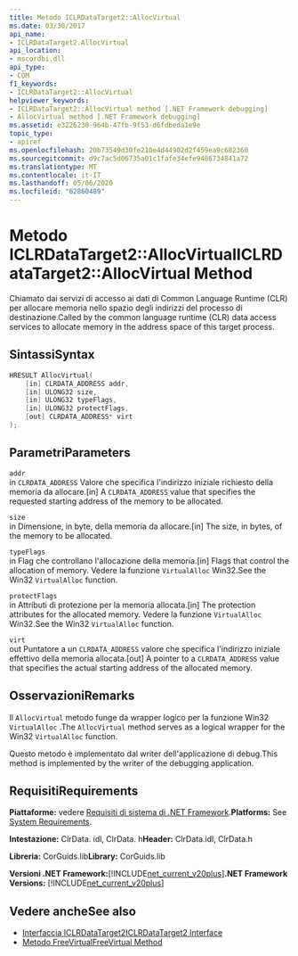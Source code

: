 ```yaml
---
title: Metodo ICLRDataTarget2::AllocVirtual
ms.date: 03/30/2017
api_name:
- ICLRDataTarget2.AllocVirtual
api_location:
- mscordbi.dll
api_type:
- COM
f1_keywords:
- ICLRDataTarget2::AllocVirtual
helpviewer_keywords:
- ICLRDataTarget2::AllocVirtual method [.NET Framework debugging]
- AllocVirtual method [.NET Framework debugging]
ms.assetid: e3226230-964b-47fb-9f53-d6fdbeda1e9e
topic_type:
- apiref
ms.openlocfilehash: 20b73549d30fe210e4d44902d2f459ea9c682360
ms.sourcegitcommit: d9c7ac5d06735a01c1fafe34efe9486734841a72
ms.translationtype: MT
ms.contentlocale: it-IT
ms.lasthandoff: 05/06/2020
ms.locfileid: "82860489"
---
```

# <a name="iclrdatatarget2allocvirtual-method"></a><span data-ttu-id="15a81-102">Metodo ICLRDataTarget2::AllocVirtual</span><span class="sxs-lookup"><span data-stu-id="15a81-102">ICLRDataTarget2::AllocVirtual Method</span></span>
<span data-ttu-id="15a81-103">Chiamato dai servizi di accesso ai dati di Common Language Runtime (CLR) per allocare memoria nello spazio degli indirizzi del processo di destinazione.</span><span class="sxs-lookup"><span data-stu-id="15a81-103">Called by the common language runtime (CLR) data access services to allocate memory in the address space of this target process.</span></span>  
  
## <a name="syntax"></a><span data-ttu-id="15a81-104">Sintassi</span><span class="sxs-lookup"><span data-stu-id="15a81-104">Syntax</span></span>  
  
```cpp  
HRESULT AllocVirtual(  
    [in] CLRDATA_ADDRESS addr,  
    [in] ULONG32 size,  
    [in] ULONG32 typeFlags,  
    [in] ULONG32 protectFlags,  
    [out] CLRDATA_ADDRESS* virt  
);  
```  
  
## <a name="parameters"></a><span data-ttu-id="15a81-105">Parametri</span><span class="sxs-lookup"><span data-stu-id="15a81-105">Parameters</span></span>  
 `addr`  
 <span data-ttu-id="15a81-106">in `CLRDATA_ADDRESS` Valore che specifica l'indirizzo iniziale richiesto della memoria da allocare.</span><span class="sxs-lookup"><span data-stu-id="15a81-106">[in] A `CLRDATA_ADDRESS` value that specifies the requested starting address of the memory to be allocated.</span></span>  
  
 `size`  
 <span data-ttu-id="15a81-107">in Dimensione, in byte, della memoria da allocare.</span><span class="sxs-lookup"><span data-stu-id="15a81-107">[in] The size, in bytes, of the memory to be allocated.</span></span>  
  
 `typeFlags`  
 <span data-ttu-id="15a81-108">in Flag che controllano l'allocazione della memoria.</span><span class="sxs-lookup"><span data-stu-id="15a81-108">[in] Flags that control the allocation of memory.</span></span> <span data-ttu-id="15a81-109">Vedere la funzione `VirtualAlloc` Win32.</span><span class="sxs-lookup"><span data-stu-id="15a81-109">See the Win32 `VirtualAlloc` function.</span></span>  
  
 `protectFlags`  
 <span data-ttu-id="15a81-110">in Attributi di protezione per la memoria allocata.</span><span class="sxs-lookup"><span data-stu-id="15a81-110">[in] The protection attributes for the allocated memory.</span></span> <span data-ttu-id="15a81-111">Vedere la funzione `VirtualAlloc` Win32.</span><span class="sxs-lookup"><span data-stu-id="15a81-111">See the Win32 `VirtualAlloc` function.</span></span>  
  
 `virt`  
 <span data-ttu-id="15a81-112">out Puntatore a un `CLRDATA_ADDRESS` valore che specifica l'indirizzo iniziale effettivo della memoria allocata.</span><span class="sxs-lookup"><span data-stu-id="15a81-112">[out] A pointer to a `CLRDATA_ADDRESS` value that specifies the actual starting address of the allocated memory.</span></span>  
  
## <a name="remarks"></a><span data-ttu-id="15a81-113">Osservazioni</span><span class="sxs-lookup"><span data-stu-id="15a81-113">Remarks</span></span>  
 <span data-ttu-id="15a81-114">Il `AllocVirtual` metodo funge da wrapper logico per la funzione Win32 `VirtualAlloc` .</span><span class="sxs-lookup"><span data-stu-id="15a81-114">The `AllocVirtual` method serves as a logical wrapper for the Win32 `VirtualAlloc` function.</span></span>  
  
 <span data-ttu-id="15a81-115">Questo metodo è implementato dal writer dell'applicazione di debug.</span><span class="sxs-lookup"><span data-stu-id="15a81-115">This method is implemented by the writer of the debugging application.</span></span>  
  
## <a name="requirements"></a><span data-ttu-id="15a81-116">Requisiti</span><span class="sxs-lookup"><span data-stu-id="15a81-116">Requirements</span></span>  
 <span data-ttu-id="15a81-117">**Piattaforme:** vedere [Requisiti di sistema di .NET Framework](../../get-started/system-requirements.md).</span><span class="sxs-lookup"><span data-stu-id="15a81-117">**Platforms:** See [System Requirements](../../get-started/system-requirements.md).</span></span>  
  
 <span data-ttu-id="15a81-118">**Intestazione:** ClrData. idl, ClrData. h</span><span class="sxs-lookup"><span data-stu-id="15a81-118">**Header:** ClrData.idl, ClrData.h</span></span>  
  
 <span data-ttu-id="15a81-119">**Libreria:** CorGuids.lib</span><span class="sxs-lookup"><span data-stu-id="15a81-119">**Library:** CorGuids.lib</span></span>  
  
 <span data-ttu-id="15a81-120">**Versioni .NET Framework:**[!INCLUDE[net_current_v20plus](../../../../includes/net-current-v20plus-md.md)]</span><span class="sxs-lookup"><span data-stu-id="15a81-120">**.NET Framework Versions:** [!INCLUDE[net_current_v20plus](../../../../includes/net-current-v20plus-md.md)]</span></span>  
  
## <a name="see-also"></a><span data-ttu-id="15a81-121">Vedere anche</span><span class="sxs-lookup"><span data-stu-id="15a81-121">See also</span></span>

- [<span data-ttu-id="15a81-122">Interfaccia ICLRDataTarget2</span><span class="sxs-lookup"><span data-stu-id="15a81-122">ICLRDataTarget2 Interface</span></span>](iclrdatatarget2-interface.md)
- [<span data-ttu-id="15a81-123">Metodo FreeVirtual</span><span class="sxs-lookup"><span data-stu-id="15a81-123">FreeVirtual Method</span></span>](iclrdatatarget2-freevirtual-method.md)
